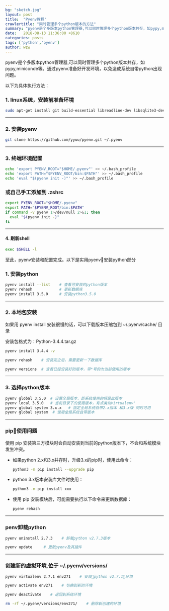 ```yaml
---
bg: "sketch.jpg"
layout: post
title:  "Pyenv教程"
crawlertitle: "同时管理多个python版本的方法"
summary: "pyenv是个多版本python管理器,可以同时管理多个python版本共存，如pypy,miniconde等等"
date:   2018-08-13 11:36:00 +8610
categories: posts
tags: ['python','pyenv']
author: wzw
---
```



pyenv是个多版本python管理器,可以同时管理多个python版本共存，如pypy,miniconde等。通过pyenv准备好开发环境，以免造成系统自带python出现问题。

以下为具体执行方法：

### 1. linux系统，安装前准备环境

``` bash
sudo apt-get install git build-essential libreadline-dev libsqlite3-dev libbz2-dev libssl-dev zlib1g-dev libffi-devel
```

---

### 2. 安装pyenv

```bash
git clone https://github.com/yyuu/pyenv.git ~/.pyenv
```

---

### 3. 终端环境配置

```bash
echo 'export PYENV_ROOT="$HOME/.pyenv"' >> ~/.bash_profile
echo 'export PATH="$PYENV_ROOT/bin:$PATH"' >> ~/.bash_profile
echo 'eval "$(pyenv init -)"' >> ~/.bash_profile
```

### 或自己手工添加到 .zshrc

```bash
export PYENV_ROOT="$HOME/.pyenv"
export PATH="$PYENV_ROOT/bin:$PATH"
if command -v pyenv 1>/dev/null 2>&1; then
  eval "$(pyenv init -)"
fi
```

---

#### 4. 刷新shell

```bash
exec $SHELL -l
```

至此，pyenv安装和配置完成。以下是实用pyenv安装python部分

### 1. 安装python

```bash
pyenv install --list    # 查看可安装的python版本
pyenv rehash            # 更新数据库
pyenv install 3.5.0     # 安装python3.5.0
```

---

### 2. 本地包安装

如果用 pyenv install 安装很慢的话，可以下载版本压缩包到 ~/.pyenv/cache/ 目录

安装包格式为：Python-3.4.4.tar.gz

```bash
pyenv install 3.4.4 -v

pyenv rehash    # 安装完之后，需要更新一下数据库

pyenv versions  # 查看已经安装好的版本，带*号的为当前使用的版本
```

---

### 3. 选择python版本

```bash
pyenv global 3.5.0  # 设置全局版本，即系统使用的将是此版本
pyenv local 3.5.0   # 当前目录下的使用版本，有点类似virtualenv'
pyenv global system 3.x.x   # 指定全局系统自带2.x版本 和3.x版 同时可用
pyenv global system  # 使用全局系统自带版本
```

---

### pip使用问题

使用 pip 安装第三方模块时会自动安装到当前的python版本下，不会和系统模块发生冲突。

* 如果python 2.x和3.x并存时，升级3.x的pip时，使用此命令：

  ```bash
  python3 -m pip install --upgrade pip
  ```

* python 3.x版本安装库文件时使用：
  
  ```bash
  python3 -m pip install xxx
  ```

* 使用 pip 安装模块后，可能需要执行以下命令来更新数据库：

  ```bash
  pyenv rehash
  ```

---

### penv卸载python

```bash
pyenv uninstall 2.7.3    # 卸载python v2.7.3版本

pyenv update     # 更新pyenv及其插件
```

---

### 创建新的虚拟环境,位于 ~/.pyenv/versions/

```bash
pyenv virtualenv 2.7.1 env271    # 安装python v2.7.1环境

pyenv activate env271    # 切换到新的环境

pyenv deactivate    # 退回到系统环境

rm -rf ~/.pyenv/versions/env271/    # 删除新创建的环境
```